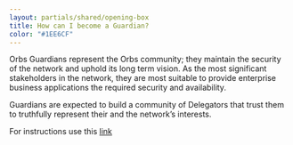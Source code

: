 ```yaml
---
layout: partials/shared/opening-box
title: How can I become a Guardian?
color: "#1EE6CF"
---
```


Orbs Guardians represent the Orbs community; they maintain the security of the network and uphold its long term vision. As the most significant stakeholders in the network, they are most suitable to provide enterprise business applications the required security and availability.

Guardians are expected to build a community of Delegators that trust them to truthfully represent their and the network’s interests.

For instructions use this [link](https://github.com/orbs-network/validator-instructions)
